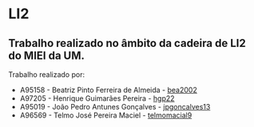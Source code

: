 # LI2

## Trabalho realizado no âmbito da cadeira de LI2 do MIEI da UM.

<p>Trabalho realizado por:</p>

<ul>
	<li>A95158 - Beatriz Pinto Ferreira de Almeida - <a href="https://github.com/bea2002">bea2002</a></li>
	<li>A97205 - Henrique Guimarães Pereira - <a href="https://github.com/hgp22">hgp22</a></li>
    <li>A95019 - João Pedro Antunes Gonçalves - <a href ="https://github.com/jpgoncalves13">jpgoncalves13</a></li>
    <li>A96569 - Telmo José Pereira Maciel -  <a href="https://github.com/telmomaciel9">telmomacial9</a></li>
</ul>
